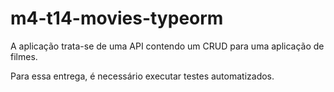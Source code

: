 # m4-t14-movies-typeorm

A aplicação trata-se de uma API contendo um CRUD para uma aplicação de filmes.

Para essa entrega, é necessário executar testes automatizados.
